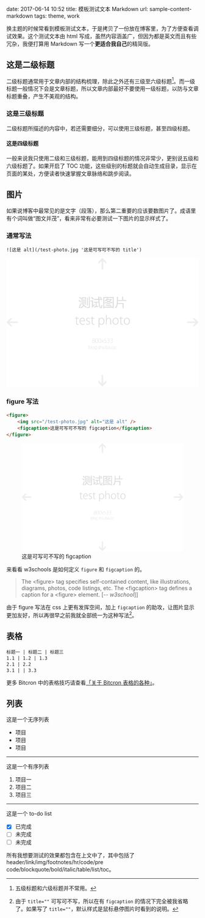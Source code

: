 date: 2017-06-14 10:52 
title: 模板测试文本 Markdown
url: sample-content-markdown
tags: theme, work


换主题的时候常看到模板测试文本，于是拷贝了一份放在博客里，为了方便查看调试效果。这个测试文本由 html 写成，虽然内容涵盖广，但因为都是英文而且有些冗杂，我便打算用 Markdown 写一个**更适合我自己**的精简版。

## 这是二级标题

二级标题通常用于文章内部的结构梳理，除此之外还有三级至六级标题[^1]。而一级标题一般情况下会是文章标题，所以文章内部最好不要使用一级标题，以防与文章标题重叠，产生不美观的结构。

### 这是三级标题

二级标题所描述的内容中，若还需要细分，可以使用三级标题，甚至四级标题。

#### 这是四级标题

一般来说我只使用二级和三级标题，能用到四级标题的情况非常少，更别说五级和六级标题了。如果开启了 TOC 功能，这些级别的标题就会自动生成目录，显示在页面的某处，方便读者快速掌握文章脉络和跳步阅读。

## 图片

如果说博客中最常见的是文字（段落），那么第二重要的应该要数图片了。成语里有个词叫做“图文并茂”，看来非常有必要测试一下图片的显示样式了。

### 通常写法

```
![这是 alt](/test-photo.jpg '这是可写可不写的 title')
```

![这是 alt](/test-photo.jpg '这是可写可不写的 title')

### figure 写法

```html
<figure>
	<img src="/test-photo.jpg" alt="这是 alt" />
	<figcaption>这是可写可不写的 figcaption</figcaption>
</figure>
```

<figure>
	<img src="/test-photo.jpg" alt="这是 alt" />
	<figcaption>这是可写可不写的 figcaption</figcaption>
</figure>

来看看 w3schools 是如何定义 `figure` 和 `figcaption` 的。

> The &lt;figure&gt; tag specifies self-contained content, like illustrations, diagrams, photos, code listings, etc.
> The &lt;figcaption&gt; tag defines a caption for a &lt;figure&gt; element.
> [-- *w3school*]]

由于 figure 写法在 css 上更有发挥空间，加上 `figcaption` 的助攻，让图片显示更加友好，所以再很早之前我就全部统一为这种写法[^2]。

## 表格

```table
标题一 | 标题二 | 标题三
1.1 | 1.2 | 1.3
2.1 | 2.2
3.1 | | 3.3
```

更多 Bitcron 中的表格技巧请查看[「关于 Bitcron 表格的各种」](http://blog.shuiba.co/about-bitcron-table)。

## 列表

这是一个无序列表

- 项目
- 项目
- 项目

---

这是一个有序列表

1. 项目一
2. 项目二
3. 项目三

---

这是一个 to-do list

- [x] 已完成
- [ ] 未完成
- [ ] 未完成

所有我想要测试的效果都包含在上文中了，其中包括了 header/link/img/footnotes/hr/code/pre code/blockquote/bold/italic/table/list/toc。


[^1]: 五级标题和六级标题并不常用。
[^2]: 由于 `title=""` 可写可不写，所以在有 `figcaption` 的情况下完全被我省略了。如果写了 `title=""`，默认样式是鼠标悬停图片时看到的说明。
